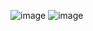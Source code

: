 ![image](https://github.com/user-attachments/assets/5407f0f3-83fb-42f8-bbd3-6b9fb0e6ec27)
![image](https://github.com/user-attachments/assets/9f81267c-69af-4595-94c1-1fcaefdd3b76)
